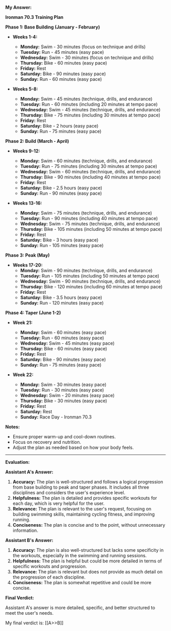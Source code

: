 
**My Answer:**

**Ironman 70.3 Training Plan**

**Phase 1: Base Building (January - February)**

- **Weeks 1-4:**
  - **Monday:** Swim - 30 minutes (focus on technique and drills)
  - **Tuesday:** Run - 45 minutes (easy pace)
  - **Wednesday:** Swim - 30 minutes (focus on technique and drills)
  - **Thursday:** Bike - 60 minutes (easy pace)
  - **Friday:** Rest
  - **Saturday:** Bike - 90 minutes (easy pace)
  - **Sunday:** Run - 60 minutes (easy pace)

- **Weeks 5-8:**
  - **Monday:** Swim - 45 minutes (technique, drills, and endurance)
  - **Tuesday:** Run - 60 minutes (including 20 minutes at tempo pace)
  - **Wednesday:** Swim - 45 minutes (technique, drills, and endurance)
  - **Thursday:** Bike - 75 minutes (including 30 minutes at tempo pace)
  - **Friday:** Rest
  - **Saturday:** Bike - 2 hours (easy pace)
  - **Sunday:** Run - 75 minutes (easy pace)

**Phase 2: Build (March - April)**

- **Weeks 9-12:**
  - **Monday:** Swim - 60 minutes (technique, drills, and endurance)
  - **Tuesday:** Run - 75 minutes (including 30 minutes at tempo pace)
  - **Wednesday:** Swim - 60 minutes (technique, drills, and endurance)
  - **Thursday:** Bike - 90 minutes (including 40 minutes at tempo pace)
  - **Friday:** Rest
  - **Saturday:** Bike - 2.5 hours (easy pace)
  - **Sunday:** Run - 90 minutes (easy pace)

- **Weeks 13-16:**
  - **Monday:** Swim - 75 minutes (technique, drills, and endurance)
  - **Tuesday:** Run - 90 minutes (including 40 minutes at tempo pace)
  - **Wednesday:** Swim - 75 minutes (technique, drills, and endurance)
  - **Thursday:** Bike - 105 minutes (including 50 minutes at tempo pace)
  - **Friday:** Rest
  - **Saturday:** Bike - 3 hours (easy pace)
  - **Sunday:** Run - 105 minutes (easy pace)

**Phase 3: Peak (May)**

- **Weeks 17-20:**
  - **Monday:** Swim - 90 minutes (technique, drills, and endurance)
  - **Tuesday:** Run - 105 minutes (including 50 minutes at tempo pace)
  - **Wednesday:** Swim - 90 minutes (technique, drills, and endurance)
  - **Thursday:** Bike - 120 minutes (including 60 minutes at tempo pace)
  - **Friday:** Rest
  - **Saturday:** Bike - 3.5 hours (easy pace)
  - **Sunday:** Run - 120 minutes (easy pace)

**Phase 4: Taper (June 1-2)**

- **Week 21:**
  - **Monday:** Swim - 60 minutes (easy pace)
  - **Tuesday:** Run - 60 minutes (easy pace)
  - **Wednesday:** Swim - 45 minutes (easy pace)
  - **Thursday:** Bike - 60 minutes (easy pace)
  - **Friday:** Rest
  - **Saturday:** Bike - 90 minutes (easy pace)
  - **Sunday:** Run - 75 minutes (easy pace)

- **Week 22:**
  - **Monday:** Swim - 30 minutes (easy pace)
  - **Tuesday:** Run - 30 minutes (easy pace)
  - **Wednesday:** Swim - 20 minutes (easy pace)
  - **Thursday:** Bike - 30 minutes (easy pace)
  - **Friday:** Rest
  - **Saturday:** Rest
  - **Sunday:** Race Day - Ironman 70.3

**Notes:**
- Ensure proper warm-up and cool-down routines.
- Focus on recovery and nutrition.
- Adjust the plan as needed based on how your body feels.

---

**Evaluation:**

**Assistant A's Answer:**

1. **Accuracy:** The plan is well-structured and follows a logical progression from base building to peak and taper phases. It includes all three disciplines and considers the user's experience level.
2. **Helpfulness:** The plan is detailed and provides specific workouts for each day, which is very helpful for the user.
3. **Relevance:** The plan is relevant to the user's request, focusing on building swimming skills, maintaining cycling fitness, and improving running.
4. **Conciseness:** The plan is concise and to the point, without unnecessary information.

**Assistant B's Answer:**

1. **Accuracy:** The plan is also well-structured but lacks some specificity in the workouts, especially in the swimming and running sessions.
2. **Helpfulness:** The plan is helpful but could be more detailed in terms of specific workouts and progression.
3. **Relevance:** The plan is relevant but does not provide as much detail on the progression of each discipline.
4. **Conciseness:** The plan is somewhat repetitive and could be more concise.

**Final Verdict:**

Assistant A's answer is more detailed, specific, and better structured to meet the user's needs.

My final verdict is: [[A>>B]]